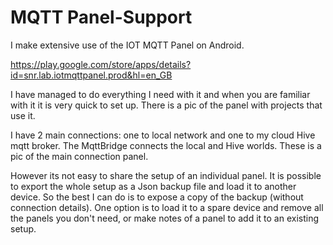 # MQTT Panel-Support
I make extensive use of the IOT MQTT Panel on Android.

https://play.google.com/store/apps/details?id=snr.lab.iotmqttpanel.prod&hl=en_GB

I have managed to do everything I need with it and when you are familiar with it it is very quick to set up. There is a pic of the panel with projects that use it.

I have 2 main connections: one to local network and one to my cloud Hive mqtt broker. The MqttBridge connects the local and Hive worlds. These is a pic of the main connection panel.

However its not easy to share the setup of an individual panel. It is possible to export the whole setup as a Json backup file and load it to another device. So the best I can do is to expose a copy of the backup (without connection details). One option is to load it to a spare device and remove all the panels you don't need, or make notes of a panel to add it to an existing setup.
